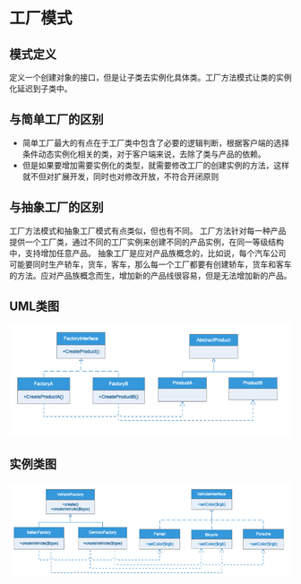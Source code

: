 # 工厂模式

## 模式定义

定义一个创建对象的接口，但是让子类去实例化具体类。工厂方法模式让类的实例化延迟到子类中。

## 与简单工厂的区别

- 简单工厂最大的有点在于工厂类中包含了必要的逻辑判断，根据客户端的选择条件动态实例化相关的类，对于客户端来说，去除了类与产品的依赖。
- 但是如果要增加需要实例化的类型，就需要修改工厂的创建实例的方法，这样就不但对扩展开发，同时也对修改开放，不符合开闭原则

## 与抽象工厂的区别

工厂方法模式和抽象工厂模式有点类似，但也有不同。 工厂方法针对每一种产品提供一个工厂类，通过不同的工厂实例来创建不同的产品实例，在同一等级结构中，支持增加任意产品。
抽象工厂是应对产品族概念的，比如说，每个汽车公司可能要同时生产轿车，货车，客车，那么每一个工厂都要有创建轿车，货车和客车的方法。应对产品族概念而生，增加新的产品线很容易，但是无法增加新的产品。

## UML类图

![](UML/Factory.png)

## 实例类图

![](UML/Instance.png)
